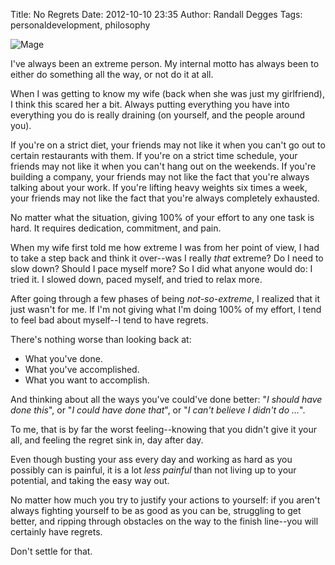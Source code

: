 Title: No Regrets
Date: 2012-10-10 23:35
Author: Randall Degges
Tags: personaldevelopment, philosophy


![Mage][]

I've always been an extreme person. My internal motto has always been to either
do something all the way, or not do it at all.

When I was getting to know my wife (back when she was just my girlfriend), I
think this scared her a bit. Always putting everything you have into everything
you do is really draining (on yourself, and the people around you).

If you're on a strict diet, your friends may not like it when you can't go out
to certain restaurants with them. If you're on a strict time schedule, your
friends may not like it when you can't hang out on the weekends. If you're
building a company, your friends may not like the fact that you're always
talking about your work. If you're lifting heavy weights six times a week, your
friends may not like the fact that you're always completely exhausted.

No matter what the situation, giving 100% of your effort to any one task is
hard. It requires dedication, commitment, and pain.

When my wife first told me how extreme I was from her point of view, I had to
take a step back and think it over--was I really *that* extreme? Do I need to
slow down? Should I pace myself more? So I did what anyone would do: I tried it.
I slowed down, paced myself, and tried to relax more.

After going through a few phases of being *not-so-extreme*, I realized that it
just wasn't for me. If I'm not giving what I'm doing 100% of my effort, I tend
to feel bad about myself--I tend to have regrets.

There's nothing worse than looking back at:

-   What you've done.
-   What you've accomplished.
-   What you want to accomplish.

And thinking about all the ways you've could've done better: "*I should have
done this*", or "*I could have done that*", or "*I can't believe I didn't do
...*".

To me, that is by far the worst feeling--knowing that you didn't give it your
all, and feeling the regret sink in, day after day.

Even though busting your ass every day and working as hard as you possibly can
is painful, it is a lot *less painful* than not living up to your potential, and
taking the easy way out.

No matter how much you try to justify your actions to yourself: if you aren't
always fighting yourself to be as good as you can be, struggling to get better,
and ripping through obstacles on the way to the finish line--you will certainly
have regrets.

Don't settle for that.


  [Mage]: http://getfile8.posterous.com/getfile/files.posterous.com/temp-2012-10-10/uxdywwCrzyltevxgwDnaDpFwfciehrdrmEqEiiFlxkmBeJsEtBDFdxheAAHe/mage.jpg.scaled696.jpg
